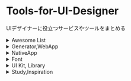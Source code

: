 # Tools-for-UI-Designer
UIデザイナーに役立つサービスやツールをまとめる

<details>
<summary>Awesome List</summary>

- [freemium.cc -- Free tools for makers.](https://freemium.cc/)
- [LisaDziuba/Awesome-Design-Tools](https://flawlessapp.io/designtools)

</details>

<details>

<summary>Generator,WebApp</summary>

- [Optimizilla - オンラインイメージ最適化ツール](https://imagecompressor.com/ja/)
- [App Icon Generator](https://appicon.co/)
- [code2flow - online interactive code to flowchart converter](https://code2flow.com/)
- [Wordmark.it - Helps you choose fonts](https://wordmark.it/)
- [difff《ﾃﾞｭﾌﾌ》 テキスト比較ツール](https://difff.jp/)
- [bannersnack -- 静的ビジュアルまたはアニメーションHTML5バナー広告をスマートで簡単に作成。](https://www.bannersnack.com/ja/)
- [Hatchful — シンプルで簡単なロゴメーカー](https://hatchful.shopify.com/ja/)
- [Figma: the collaborative interface design tool.](https://www.figma.com/)
- [Canva](https://www.canva.com/)
- [STUDIO | コードを書かずに、Webサイト制作を完結。](https://studio.design/ja)

</details>

<details>

<summary>NativeApp</summary>

- [SCONE Diff - 差分ファイル納品にリラックスを。](https://sconeapp.com/diff/)
- [Affinity Designer - デスクトップとiPadで利用できるプロフェッショナル向けグラフィックデザインソフトウェア](https://affinity.serif.com/ja-jp/designer/)
- [Sketch - The digital design toolkit](https://www.sketch.com/)

</details>

<details>

<summary>Font</summary>

- [Noto Sans JP | Google Fonts](https://fonts.google.com/specimen/Noto+Sans+JP)
- [Yaku Han JP](https://yakuhanjp.qranoko.jp/)
- [ookamiinc/kinto](https://github.com/ookamiinc/kinto)

</details>

<details>

<summary>UI Kit, Library</summary>

- [humaaans -- Mix-&-match illustrations of people with a design library](https://www.humaaans.com/)

</details>

<details>

<summary>Study,Inspiration</summary>

- [Design notes](https://www.designnotes.co/)
- [ブサイクなUIデザインを劇的に改善するための10のチェックリスト](https://note.mu/tiekey/n/n99eb01fa6a45)
- [UXの達人に学ぶ、アニメーション作成にありがちな失敗の回避策 | アドビUX道場](https://blogs.adobe.com/japan/cc-web-ui-ux-animation-principles-tips-tricks-best-practices/)

</details>
